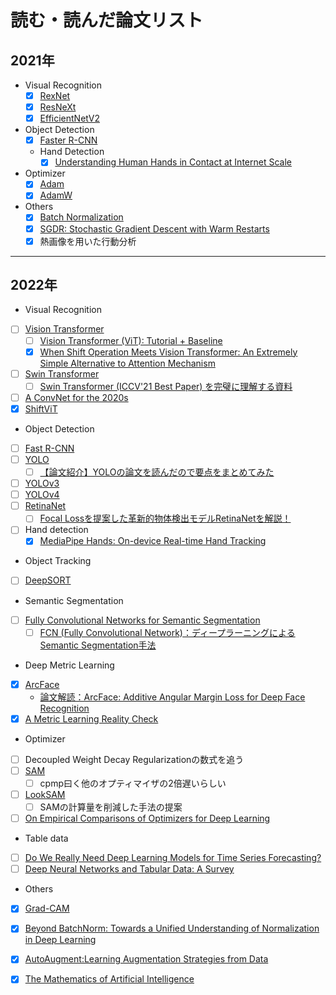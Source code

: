 # 読む・読んだ論文リスト

## 2021年
- Visual Recognition
  - [x] [RexNet](https://arxiv.org/pdf/1512.03385.pdf)
  - [x] [ResNeXt](https://arxiv.org/pdf/1611.05431.pdf)
  - [x] [EfficientNetV2](https://arxiv.org/abs/2104.00298)

- Object Detection
  - [x] [Faster R-CNN](https://arxiv.org/pdf/1506.01497.pdf)
  - Hand Detection
    - [x] [Understanding Human Hands in Contact at Internet Scale](https://arxiv.org/search/cs?searchtype=author&query=Fouhey%2C+D+F)

- Optimizer
  - [x] [Adam](https://arxiv.org/abs/1412.6980)
  - [x] [AdamW](https://arxiv.org/pdf/1711.05101.pdf)

- Others
  - [x] [Batch Normalization](https://arxiv.org/abs/1502.03167)
  - [x] [SGDR: Stochastic Gradient Descent with Warm Restarts](https://arxiv.org/abs/1608.03983)
  - [x] 熱画像を用いた行動分析

---

## 2022年
-   Visual Recognition
  - [ ] [Vision Transformer](https://arxiv.org/pdf/2010.11929.pdf)
    - [ ] [Vision Transformer (ViT): Tutorial + Baseline](https://www.kaggle.com/abhinand05/vision-transformer-vit-tutorial-baseline)
    - [x] [When Shift Operation Meets Vision Transformer: An Extremely Simple Alternative to Attention Mechanism](https://arxiv.org/pdf/2201.10801.pdf)
  - [ ] [Swin Transformer](https://arxiv.org/pdf/2103.14030.pdf)
    - [ ] [Swin Transformer (ICCV'21 Best Paper) を完璧に理解する資料](https://www.slideshare.net/ren4yu/swin-transformer-iccv21-best-paper)
  - [ ] [A ConvNet for the 2020s](https://arxiv.org/pdf/2201.03545.pdf)
  - [x] [ShiftViT](https://arxiv.org/pdf/2201.10801.pdf)
-   Object Detection
  - [ ] [Fast R-CNN](https://arxiv.org/pdf/1504.08083.pdf)
  - [ ] [YOLO](https://arxiv.org/pdf/1506.02640.pdf)
    - [ ] [【論文紹介】YOLOの論文を読んだので要点をまとめてみた](https://dev.classmethod.jp/articles/research_paper_yolo/)
  - [ ] [YOLOv3](https://arxiv.org/pdf/1804.02767.pdf)
  - [ ] [YOLOv4](https://arxiv.org/pdf/2004.10934.pdf)
  - [ ] [RetinaNet](https://arxiv.org/pdf/1708.02002.pdf)
    - [ ] [Focal Lossを提案した革新的物体検出モデルRetinaNetを解説！](https://deepsquare.jp/2020/10/retinanet/)
  - [ ] Hand detection
      - [x] [MediaPipe Hands: On-device Real-time Hand Tracking](https://arxiv.org/pdf/2006.10214.pdf)
-   Object Tracking
   - [ ] [DeepSORT](https://arxiv.org/pdf/1703.07402.pdf)
-   Semantic Segmentation
  - [ ] [Fully Convolutional Networks for Semantic Segmentation](https://arxiv.org/pdf/1411.4038.pdf)
    - [ ] [FCN (Fully Convolutional Network)：ディープラーニングによるSemantic Segmentation手法](https://blog.negativemind.com/2019/03/11/semantic-segmentation-by-fully-convolutional-network/)
-   Deep Metric Learning 
   -   [x] [ArcFace](https://arxiv.org/pdf/1801.07698.pdf)
      - [論文解読：ArcFace: Additive Angular Margin Loss for Deep Face Recognition](https://yuukou-exp.plus/dnn-paper-arcface-additive-angular-margin-loss-for-deep-face-recognition/)
   -   [x] [A Metric Learning Reality Check](https://arxiv.org/pdf/2003.08505.pdf)
-   Optimizer
  - [ ] Decoupled Weight Decay Regularizationの数式を追う
  - [ ] [SAM](https://arxiv.org/pdf/2010.01412.pdf)
      - [ ] cpmp曰く他のオプティマイザの2倍遅いらしい
  - [ ] [LookSAM](https://arxiv.org/pdf/2203.02714.pdf)
      - [ ] SAMの計算量を削減した手法の提案
  - [ ] [On Empirical Comparisons of Optimizers for Deep Learning](https://arxiv.org/pdf/1910.05446.pdf)
-   Table data
   -   [ ] [Do We Really Need Deep Learning Models for Time Series Forecasting?](https://arxiv.org/pdf/2101.02118.pdf)
   -   [ ] [Deep Neural Networks and Tabular Data: A Survey](https://arxiv.org/pdf/2110.01889.pdf)

-   Others
   - [x] [Grad-CAM](https://arxiv.org/pdf/1610.02391.pdf)
   - [x] [Beyond BatchNorm: Towards a Unified Understanding of Normalization in Deep Learning](https://proceedings.neurips.cc/paper/2021/file/2578eb9cdf020730f77793e8b58e165a-Paper.pdf)
   - [x] [AutoAugment:Learning Augmentation Strategies from Data](https://arxiv.org/pdf/1805.09501.pdf)
   - [x] [The Mathematics of Artificial Intelligence](https://arxiv.org/pdf/2203.08890.pdf)







